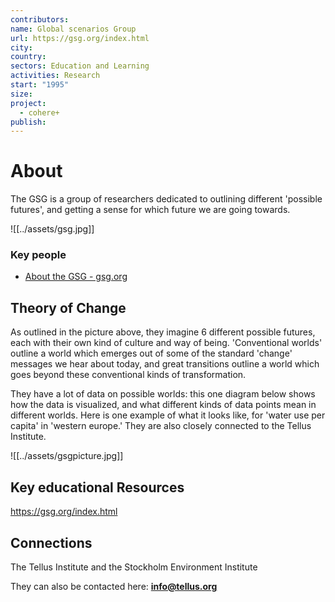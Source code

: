```yaml
---
contributors: 
name: Global scenarios Group
url: https://gsg.org/index.html
city: 
country: 
sectors: Education and Learning
activities: Research
start: "1995"
size: 
project:
  - cohere+
publish:
---
```


# About 

The GSG is a group of researchers dedicated to outlining different 'possible futures', and getting a sense for which future we are going towards. 

![[../assets/gsg.jpg]]

### Key people 

- [About the GSG - gsg.org](https://gsg.org/about-the-gsg.html)
## Theory of Change 

As outlined in the picture above, they imagine 6 different possible futures, each with their own kind of culture and way of being. 'Conventional worlds' outline a world which emerges out of some of the standard 'change' messages we hear about today, and great transitions outline a world which goes beyond these conventional kinds of transformation. 

They have a lot of data on possible worlds: this one diagram below shows how the data is visualized, and what different kinds of data points mean in different worlds. Here is one example of what it looks like, for 'water use per capita' in 'western europe.' They are also closely connected to the Tellus Institute. 


![[../assets/gsgpicture.jpg]]
## Key educational Resources 

https://gsg.org/index.html
## Connections 

The Tellus Institute and the Stockholm Environment Institute

They can also be contacted here: **[info@tellus.org](mailto:info@tellus.org)**